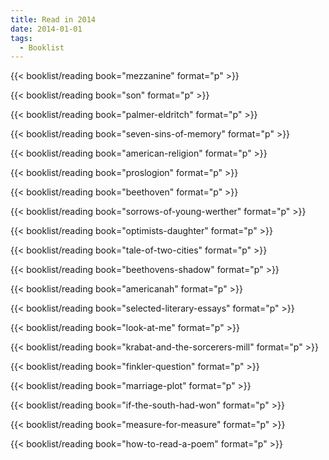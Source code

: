 ```yaml
---
title: Read in 2014
date: 2014-01-01
tags:
  - Booklist
---
```


{{< booklist/reading 
    book="mezzanine" 
    format="p" >}}

{{< booklist/reading 
    book="son" 
    format="p" >}}

{{< booklist/reading 
    book="palmer-eldritch" 
    format="p" >}}

{{< booklist/reading 
    book="seven-sins-of-memory" 
    format="p" >}}

{{< booklist/reading 
    book="american-religion" 
    format="p" >}}

{{< booklist/reading 
    book="proslogion" 
    format="p" >}}

{{< booklist/reading 
    book="beethoven" 
    format="p" >}}

{{< booklist/reading 
    book="sorrows-of-young-werther" 
    format="p" >}}

{{< booklist/reading 
    book="optimists-daughter" 
    format="p" >}}

{{< booklist/reading 
    book="tale-of-two-cities" 
    format="p" >}}

{{< booklist/reading 
    book="beethovens-shadow" 
    format="p" >}}

{{< booklist/reading 
    book="americanah" 
    format="p" >}}

{{< booklist/reading 
    book="selected-literary-essays" 
    format="p" >}}

{{< booklist/reading 
    book="look-at-me" 
    format="p" >}}

{{< booklist/reading 
    book="krabat-and-the-sorcerers-mill" 
    format="p" >}}

{{< booklist/reading 
    book="finkler-question" 
    format="p" >}}

{{< booklist/reading 
    book="marriage-plot" 
    format="p" >}}

{{< booklist/reading 
    book="if-the-south-had-won" 
    format="p" >}}

{{< booklist/reading 
    book="measure-for-measure" 
    format="p" >}}

{{< booklist/reading 
    book="how-to-read-a-poem" 
    format="p" >}}
